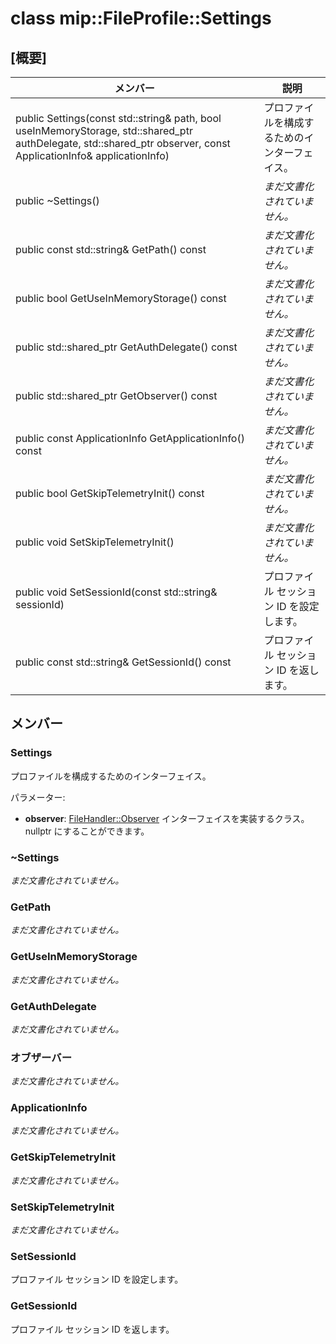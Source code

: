 # <a name="class-mipfileprofilesettings"></a>class mip::FileProfile::Settings 
  
## <a name="summary"></a>[概要]
 メンバー                        | 説明                                
--------------------------------|---------------------------------------------
public Settings(const std::string& path, bool useInMemoryStorage, std::shared_ptr<AuthDelegate> authDelegate, std::shared_ptr<Observer> observer, const ApplicationInfo& applicationInfo)  |  プロファイルを構成するためのインターフェイス。
 public ~Settings()  | _まだ文書化されていません。_
 public const std::string& GetPath() const  | _まだ文書化されていません。_
 public bool GetUseInMemoryStorage() const  | _まだ文書化されていません。_
public std::shared_ptr<AuthDelegate> GetAuthDelegate() const  | _まだ文書化されていません。_
public std::shared_ptr<Observer> GetObserver() const  | _まだ文書化されていません。_
 public const ApplicationInfo GetApplicationInfo() const  | _まだ文書化されていません。_
 public bool GetSkipTelemetryInit() const  | _まだ文書化されていません。_
 public void SetSkipTelemetryInit()  | _まだ文書化されていません。_
 public void SetSessionId(const std::string& sessionId)  |  プロファイル セッション ID を設定します。
 public const std::string& GetSessionId() const  |  プロファイル セッション ID を返します。
  
## <a name="members"></a>メンバー
  
### <a name="settings"></a>Settings
プロファイルを構成するためのインターフェイス。

パラメーター:  
* **observer**: [FileHandler::Observer](class_mip_filehandler_observer.md) インターフェイスを実装するクラス。 nullptr にすることができます。


  
### <a name="settings"></a>~Settings
_まだ文書化されていません。_

  
### <a name="getpath"></a>GetPath
_まだ文書化されていません。_

  
### <a name="getuseinmemorystorage"></a>GetUseInMemoryStorage
_まだ文書化されていません。_

  
### <a name="getauthdelegate"></a>GetAuthDelegate
_まだ文書化されていません。_

  
### <a name="observer"></a>オブザーバー
_まだ文書化されていません。_

  
### <a name="applicationinfo"></a>ApplicationInfo
_まだ文書化されていません。_

  
### <a name="getskiptelemetryinit"></a>GetSkipTelemetryInit
_まだ文書化されていません。_

  
### <a name="setskiptelemetryinit"></a>SetSkipTelemetryInit
_まだ文書化されていません。_

  
### <a name="setsessionid"></a>SetSessionId
プロファイル セッション ID を設定します。
  
### <a name="getsessionid"></a>GetSessionId
プロファイル セッション ID を返します。
